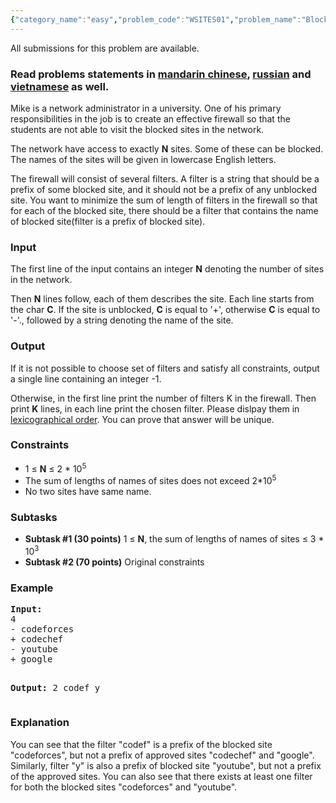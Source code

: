 ```yaml
---
{"category_name":"easy","problem_code":"WSITES01","problem_name":"Blocked websites","languages_supported":{"0":"ADA","1":"ASM","2":"BASH","3":"BF","4":"C","5":"C99 strict","6":"CAML","7":"CLOJ","8":"CLPS","9":"CPP 4.3.2","10":"CPP 4.9.2","11":"CPP14","12":"CS2","13":"D","14":"ERL","15":"FORT","16":"FS","17":"GO","18":"HASK","19":"ICK","20":"ICON","21":"JAVA","22":"JS","23":"LISP clisp","24":"LISP sbcl","25":"LUA","26":"NEM","27":"NICE","28":"NODEJS","29":"PAS fpc","30":"PAS gpc","31":"PERL","32":"PERL6","33":"PHP","34":"PIKE","35":"PRLG","36":"PYPY","37":"PYTH","38":"PYTH 3.4","39":"RUBY","40":"SCALA","41":"SCM chicken","42":"SCM guile","43":"SCM qobi","44":"ST","45":"TCL","46":"TEXT","47":"WSPC"},"max_timelimit":1,"source_sizelimit":50000,"problem_author":"ismagilov","problem_tester":null,"date_added":"4-05-2017","tags":{"0":"ismagilov","1":"long","2":"may17"},"editorial_url":"https://discuss.codechef.com/problems/WSITES01","time":{"view_start_date":1495099800,"submit_start_date":1495099800,"visible_start_date":1495099800,"end_date":1735669800},"layout":"problem"}
---
```

<span class="solution-visible-txt">All submissions for this problem are available.</span><h3>Read problems statements in <a target="_blank" 
href="http://www.codechef.com/download/translated/MAY17/mandarin/WSITES01.pdf">mandarin chinese</a>, <a target="_blank" href="http://www.codechef.com/download/translated/MAY17/russian/WSITES01.pdf">russian</a> and <a target="_blank" href="http://www.codechef.com/download/translated/MAY17/vietnamese/WSITES01.pdf">vietnamese</a> as well.</h3>


<p>Mike is a network administrator in a university. One of his primary responsibilities in the job is to create an effective firewall so that the students are not able to visit the blocked sites in the network.</p>

<p>The network have access to exactly <b>N</b> sites. Some of these can be blocked. The names of the sites will be given in lowercase English letters. </p>

<p>The firewall will consist of several filters. A filter is a string that should be a prefix of some blocked site, and it should not be a prefix of any unblocked site. You want to minimize the sum of length of filters in the firewall so that for each of the blocked site, there should be a filter that contains the name of blocked site(filter is a prefix of blocked site).</p>

<h3>Input</h3>
<p>The first line of the input contains an integer <b>N</b> denoting the number of sites in the network.</p>
<p>Then <b>N</b> lines follow, each of them describes the site. Each line starts from the char <b>С</b>. If the site is unblocked, <b>С</b> is equal to '+', otherwise <b>С</b> is equal to '-'., followed by a string denoting the name of the site.</p>

<h3>Output</h3>
<p>If it is not possible to choose set of filters and satisfy all constraints, output a single line containing an integer -1.</p>
<p>Otherwise, in the first line print the number of filters K in the firewall. Then print <b>K</b> lines, in each line print the chosen filter. Please dislpay them in <a href="https://en.wikipedia.org/wiki/Lexicographical_order"> lexicographical order</a>. You can prove that answer will be unique.</p>

<h3>Constraints</h3>
<ul>
<li>1 ≤ <b>N</b> ≤ 2 * 10<sup>5</sup></li>
<li>The sum of lengths of names of sites does not exceed 2*10<sup>5</sup></li>
<li>No two sites have same name.</li>
</ul>

<h3>Subtasks</h3>
<ul>
<li><b>Subtask #1 (30 points)</b> 1 ≤ <b>N</b>, the sum of lengths of names of sites  ≤ 3 * 10<sup>3</sup></b></li>
<li><b>Subtask #2 (70 points)</b> Original constraints</li>
</ul>

<h3>Example</h3>
<pre><b>Input:</b>
4
- codeforces
+ codechef
- youtube
+ google

<b>Output:</b>
2
codef
y
</pre>

<h3>Explanation</h3>
<p>You can see that the filter "codef" is a prefix of the blocked site "codeforces", but not a prefix of approved sites "codechef" and "google". Similarly, filter "y" is also a prefix of blocked site "youtube", but not a prefix of the approved sites. You can also see that there exists at least one filter for both the blocked sites "codeforces" and "youtube".</p>